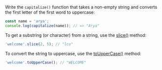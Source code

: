 
Write the `capitalize()` function that takes a non-empty string and converts the first letter of the first word to uppercase:

```javascript
const name = 'arya';
console.log(capitalize(name)); // => "Arya"
```

To get a substring (or character) from a string, use the [slice()](https://developer.mozilla.org/en-US/docs/Web/JavaScript/Reference/Global_Objects/String/slice) method:

```javascript
'welcome'.slice(2, 5); // "lco"
```

To convert the string to uppercase, use the [toUpperCase()](https://developer.mozilla.org/en-US/docs/Web/JavaScript/Reference/Global_Objects/String/toUpperCase) method:

```javascript
'welcome'.toUpperCase(); // "WELCOME"
```
